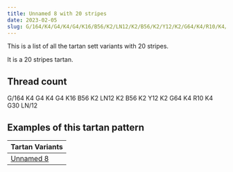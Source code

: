 ```yaml
---
title: Unnamed 8 with 20 stripes
date: 2023-02-05
slug: G/164/K4/G4/K4/G4/K16/B56/K2/LN12/K2/B56/K2/Y12/K2/G64/K4/R10/K4/G30/LN/12
---
```

This is a list of all the tartan sett variants with 20 stripes.

It is a 20 stripes tartan.


## Thread count
G/164 K4 G4 K4 G4 K16 B56 K2 LN12 K2 B56 K2 Y12 K2 G64 K4 R10 K4 G30 LN/12

## Examples of this tartan pattern

| Tartan Variants |
|---------------|
| [Unnamed 8](/variants/g/164/k4/g4/k4/g4/k16/b56/k2/ln12/k2/b56/k2/y12/k2/g64/k4/r10/k4/g30/ln/12-b304080-g008000-k000000-lne0e0e0-rc00000-yf0c000)||
